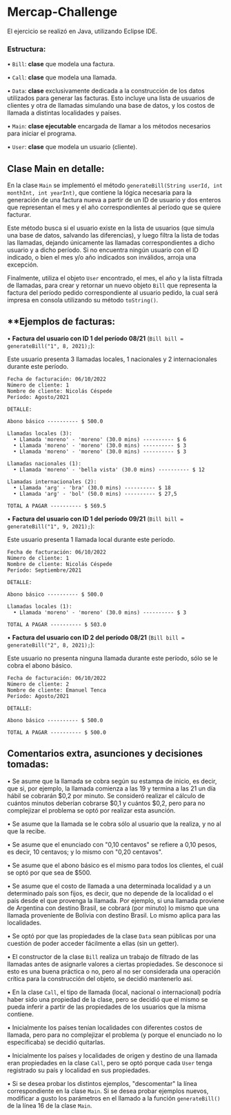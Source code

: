 # **Mercap-Challenge**

El ejercicio se realizó en Java, utilizando Eclipse IDE.

### Estructura:

• `Bill`: **clase** que modela una factura.
    
• `Call`: **clase** que modela una llamada.

• `Data`: **clase** exclusivamente dedicada a la construcción de los datos utilizados para generar las facturas. Esto incluye una lista de usuarios de clientes y otra de llamadas simulando una base de datos, y los costos de llamada a distintas localidades y países.

• `Main`: **clase ejecutable** encargada de llamar a los métodos necesarios para iniciar el programa.

• `User`: **clase** que modela un usuario (cliente).

## **Clase Main en detalle:**

En la clase `Main` se implementó el método `generateBill(String userId, int monthInt, int yearInt)`, que contiene la lógica necesaria para la generación de una factura nueva a partir de un ID de usuario y dos enteros que representan el mes y el año correspondientes al período que se quiere facturar.

Este método busca si el usuario existe en la lista de usuarios (que simula una base de datos, salvando las diferencias), y luego filtra la lista de todas las llamadas, dejando únicamente las llamadas correspondientes a dicho usuario y a dicho período. Si no encuentra ningún usuario con el ID indicado, o bien el mes y/o año indicados son inválidos, arroja una excepción.

Finalmente, utiliza el objeto `User` encontrado, el mes, el año y la lista filtrada de llamadas, para crear y retornar un nuevo objeto `Bill` que representa la factura del período pedido correspondiente al usuario pedido, la cual será impresa en consola utilizando su método `toString()`.

## **Ejemplos de facturas:

• **Factura del usuario con ID 1 del período 08/21** (`Bill bill = generateBill("1", 8, 2021);`):

Este usuario presenta 3 llamadas locales, 1 nacionales y 2 internacionales durante este período.

```
Fecha de facturación: 06/10/2022
Número de cliente: 1
Nombre de cliente: Nicolás Céspede
Período: Agosto/2021

DETALLE:

Abono básico ---------- $ 500.0

Llamadas locales (3):
  • Llamada 'moreno' - 'moreno' (30.0 mins) ---------- $ 6
  • Llamada 'moreno' - 'moreno' (30.0 mins) ---------- $ 3
  • Llamada 'moreno' - 'moreno' (30.0 mins) ---------- $ 3

Llamadas nacionales (1):
  • Llamada 'moreno' - 'bella vista' (30.0 mins) ---------- $ 12

Llamadas internacionales (2):
  • Llamada 'arg' - 'bra' (30.0 mins) ---------- $ 18
  • Llamada 'arg' - 'bol' (50.0 mins) ---------- $ 27,5

TOTAL A PAGAR ---------- $ 569.5
```

• **Factura del usuario con ID 1 del período 09/21** (`Bill bill = generateBill("1", 9, 2021);`):

Este usuario presenta 1 llamada local durante este período.

```
Fecha de facturación: 06/10/2022
Número de cliente: 1
Nombre de cliente: Nicolás Céspede
Período: Septiembre/2021

DETALLE:

Abono básico ---------- $ 500.0

Llamadas locales (1):
  • Llamada 'moreno' - 'moreno' (30.0 mins) ---------- $ 3

TOTAL A PAGAR ---------- $ 503.0

```

• **Factura del usuario con ID 2 del período 08/21** (`Bill bill = generateBill("2", 8, 2021);`):

Este usuario no presenta ninguna llamada durante este período, sólo se le cobra el abono básico.

```
Fecha de facturación: 06/10/2022
Número de cliente: 2
Nombre de cliente: Emanuel Tenca
Período: Agosto/2021

DETALLE:

Abono básico ---------- $ 500.0

TOTAL A PAGAR ---------- $ 500.0
```

## **Comentarios extra, asunciones y decisiones tomadas:**

• Se asume que la llamada se cobra según su estampa de inicio, es decir, que si, por ejemplo, la llamada comienza a las 19 y termina a las 21 un día hábil se cobrarán $0,2 por minuto. Se consideró realizar el cálculo de cuántos minutos deberían cobrarse $0,1 y cuántos $0,2, pero para no complejizar el problema se optó por realizar esta asunción.

• Se asume que la llamada se le cobra sólo al usuario que la realiza, y no al que la recibe.

• Se asume que el enunciado con "0,10 centavos" se refiere a 0,10 pesos, es decir, 10 centavos; y lo mismo con "0,20 centavos".

• Se asume que el abono básico es el mismo para todos los clientes, el cuál se optó por que sea de $500.

• Se asume que el costo de llamada a una determinada localidad y a un determinado país son fijos, es decir, que no depende de la localidad o el país desde el que provenga la llamada. Por ejemplo, si una llamada proviene de Argentina con destino Brasil, se cobrará (por minuto) lo mismo que una llamada proveniente de Bolivia con destino Brasil. Lo mismo aplica para las localidades.

• Se optó por que las propiedades de la clase `Data` sean públicas por una cuestión de poder acceder fácilmente a ellas (sin un getter).

• El constructor de la clase `Bill` realiza un trabajo de filtrado de las llamadas antes de asignarle valores a ciertas propiedades. Se desconoce si esto es una buena práctica o no, pero al no ser considerada una operación crítica para la construcción del objeto, se decidió mantenerlo así.

• En la clase `Call`, el tipo de llamada (local, nacional o internacional) podría haber sido una propiedad de la clase, pero se decidió que el mismo se pueda inferir a partir de las propiedades de los usuarios que la misma contiene.

• Inicialmente los países tenían localidades con diferentes costos de llamada, pero para no complejizar el problema (y porque el enunciado no lo especificaba) se decidió quitarlas.

• Inicialmente los países y localidades de origen y destino de una llamada eran propiedades en la clase `Call`, pero se optó porque cada `User` tenga registrado su país y localidad en sus propiedades.

• Si se desea probar los distintos ejemplos, "descomentar" la línea correspondiente en la clase `Main`. Si se desea probar ejemplos nuevos, modificar a gusto los parámetros en el llamado a la función `generateBill()` de la línea 16 de la clase `Main`.